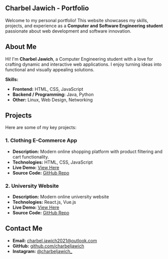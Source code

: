 ## Charbel Jawich - Portfolio
Welcome to my personal portfolio!
This website showcases my skills, projects, and experience as a **Computer and Software Engineering student** passionate about web development and software innovation.

## About Me
Hi! I'm **Charbel Jawich**, a Computer Engineering student with a love for crafting dynamic and interactive web applications. I enjoy turning ideas into functional and visually appealing solutions.  

**Skills:**  
- **Frontend:** HTML, CSS, JavaScript  
- **Backend / Programming:** Java, Python  
- **Other:** Linux, Web Design, Networking  


## Projects
Here are some of my key projects:
### 1. Clothing E-Commerce App
- **Description:** Modern online shopping platform with product filtering and cart functionality.  
- **Technologies:** HTML, CSS, JavaScript  
- **Live Demo:** [View Here](https://charbeljawich.github.io/ClothingApp/)  
- **Source Code:** [GitHub Repo](https://github.com/charbeljawich/ClothingApp)
  

### 2. University Website
- **Description:** Modern online university website
- **Technologies:** React.js, Vue.js  
- **Live Demo:** [View Here](https://charbeljawich.github.io/university-web/)  
- **Source Code:** [GitHub Repo](https://github.com/charbeljawich/university-web)

## Contact Me
- **Email:** [charbel.jawich2021@outlook.com](mailto:charbel.jawich2021@outlook.com)  
- **GitHub:** [github.com/charbeljawich](https://github.com/charbeljawich)  
- **Instagram:** [@charbeljawich_](https://www.instagram.com/charbeljawich_)  

